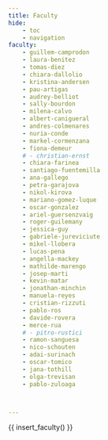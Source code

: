 ```yaml
---
title: Faculty
hide:
    - toc
    - navigation
faculty:
    - guillem-camprodon
    - laura-benitez
    - tomas-diez
    - chiara-dallolio
    - kristina-andersen
    - pau-artigas
    - audrey-belliot
    - sally-bourdon
    - milena-calvo
    - albert-canigueral
    - andres-colmenares
    - nuria-conde
    - markel-cormenzana
    - fiona-demeur
    # - christian-ernst
    - chiara-farinea
    - santiago-fuentemilla
    - ana-gallego
    - petra-garajova
    - nikol-kirova
    - mariano-gomez-luque
    - oscar-gonzalez
    - ariel-guersenzvaig
    - roger-guilemany
    - jessica-guy
    - gabriele-jureviciute
    - mikel-llobera
    - lucas-pena
    - angella-mackey
    - mathilde-marengo
    - josep-marti
    - kevin-matar
    - jonathan-minchin
    - manuela-reyes
    - cristian-rizzuti
    - pablo-ros
    - davide-rovera
    - merce-rua
    # - pitro-rustici
    - ramon-sanguesa
    - nico-schouten
    - adai-surinach
    - oscar-tomico
    - jana-tothill
    - olga-trevisan
    - pablo-zuloaga



---
```


{{ insert_faculty() }}